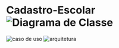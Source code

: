 # Cadastro-Escolar![Diagrama de Classe](https://user-images.githubusercontent.com/84533866/231010786-67bd8113-b418-4be4-bced-48529aa0445c.jpg)
![caso de uso](https://user-images.githubusercontent.com/84533866/232843930-7ab97b64-e509-4b10-a7fe-4dc16b4c3677.png)
![arquitetura](https://user-images.githubusercontent.com/84533866/232915227-64d508ce-d2b8-4d20-b8cd-63f68c7c499a.png)
